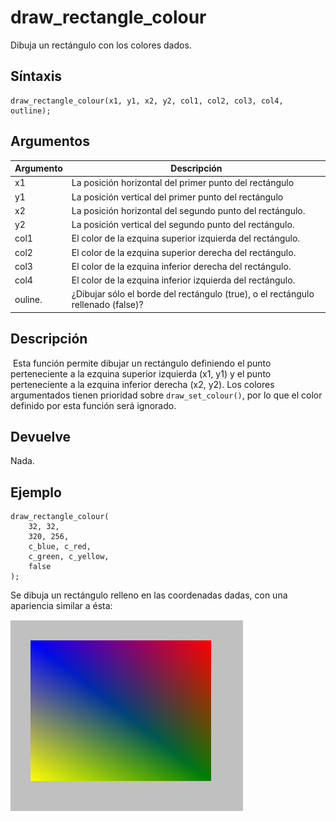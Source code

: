 # draw_rectangle_colour

Dibuja un rectángulo con los colores dados.

## Síntaxis

  
```gml  
draw_rectangle_colour(x1, y1, x2, y2, col1, col2, col3, col4, outline);  
```  

## Argumentos

Argumento|Descripción|  
---|---|  
x1|La posición horizontal del primer punto del rectángulo|  
y1|La posición vertical del primer punto del rectángulo|  
x2|La posición horizontal del segundo punto del rectángulo.|  
y2|La posición vertical del segundo punto del rectángulo.|  
col1|El color de la ezquina superior izquierda del rectángulo.|  
col2|El color de la ezquina superior derecha del rectángulo.|  
col3|El color de la ezquina inferior derecha del rectángulo.|  
col4|El color de la ezquina inferior izquierda del rectángulo.|  
ouline.|¿Dibujar sólo el borde del rectángulo (true), o el rectángulo rellenado (false)?|  

## Descripción

 Esta función permite dibujar un rectángulo definiendo el punto perteneciente a la ezquina superior izquierda (x1, y1) y el punto perteneciente a la ezquina inferior derecha (x2, y2). Los colores argumentados tienen prioridad sobre `draw_set_colour()`, por lo que el color definido por esta función será ignorado.

## Devuelve

Nada.

## Ejemplo

  
```gml  
draw_rectangle_colour(  
    32, 32,  
    320, 256,  
    c_blue, c_red,  
    c_green, c_yellow,  
    false  
);  
```  
Se dibuja un rectángulo relleno en las coordenadas dadas, con una apariencia similar a ésta:  
  

![](imagenes/draw_rectangle_colour.png)